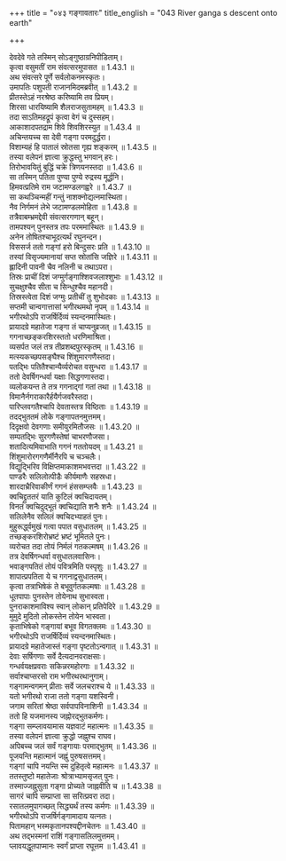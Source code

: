 +++
title = "०४३ गङ्गावतारः"
title_english = "043 River ganga s descent onto earth"

+++

देवदेवे गते तस्मिन् सोऽङ्गुष्ठाग्रनिपीडिताम्।  
कृत्वा वसुमतीं राम संवत्सरमुपासत ॥ 1.43.1 ॥   
अथ संवत्सरे पूर्णे सर्वलोकनमस्कृतः।  
उमापतिः पशुपती राजानमिदमब्रवीत् ॥ 1.43.2 ॥   
प्रीतस्तेऽहं नरश्रेष्ठ करिष्यामि तव प्रियम्।  
शिरसा धारयिष्यामि शैलराजसुतामहम् ॥ 1.43.3 ॥   
तदा साऽतिमहद्रूपं कृत्वा वेगं च दुस्सहम्।  
आकाशादपतद्राम शिवे शिवशिरस्युत ॥ 1.43.4 ॥   
अचिन्तयच्च सा देवी गङ्गा परमदुर्द्धरा।  
विशाम्यहं हि पातालं स्रोतसा गृह्य शङ्करम् ॥ 1.43.5 ॥   
तस्या वलेपनं ज्ञात्वा क्रुद्धस्तु भगवान् हरः।  
तिरोभावयितुं बुद्धिं चक्रे त्रिणयनस्तदा ॥ 1.43.6 ॥   
सा तस्मिन् पतिता पुण्या पुण्ये रुद्रस्य मूर्द्धनि।  
हिमवत्प्रतिमे राम जटामण्डलगह्वरे ॥ 1.43.7 ॥   
सा कथञ्चिन्महीं गन्तुं नाशक्नोद्यत्नमास्थिता।  
नैव निर्गमनं लेभे जटामण्डलमोहिता ॥ 1.43.8 ॥   
तत्रैवाबम्भ्रमद्देवी संवत्सरगणान् बहून्।  
तामपश्यन् पुनस्तत्र तपः परममास्थितः ॥ 1.43.9 ॥   
अनेन तोषितश्चाभूदत्यर्थं रघुनन्दन।  
विससर्ज ततो गङ्गां हरो बिन्दुसरः प्रति ॥ 1.43.10 ॥   
तस्यां विसृज्यमानायां सप्त स्रोतांसि जज्ञिरे ॥ 1.43.11 ॥   
ह्लादिनी पावनी चैव नलिनी च तथाऽपरा।  
तिस्रः प्राचीं दिशं जग्मुर्गङ्गाश्शिवजलाश्शुभाः ॥ 1.43.12 ॥   
सुचक्षुश्चैव सीता च सिन्धुश्चैव महानदी।  
तिस्रस्त्वेता दिशं जग्मुः प्रतीचीं तु शुभोदकाः ॥ 1.43.13 ॥   
सप्तमी चान्वगात्तासां भगीरथमथो नृपम् ॥ 1.43.14 ॥   
भगीरथोऽपि राजर्षिर्दिव्यं स्यन्दनमास्थितः।  
प्रायादग्रे महातेजा गङ्गा तं चाप्यनुव्रजत् ॥ 1.43.15 ॥   
गगनाच्छङ्करशिरस्ततो धरणिमाश्रिता।  
व्यसर्पत जलं तत्र तीव्रशब्दपुरस्कृतम् ॥ 1.43.16 ॥   
मत्स्यकच्छपसङ्घैश्च शिंशुमारगणैस्तदा।  
पतद्भिः पतितैश्चान्यैर्व्यरोचत वसुन्धरा ॥ 1.43.17 ॥   
ततो देवर्षिगन्धर्वा यक्षाः सिद्धगणास्तदा।  
व्यलोकयन्त ते तत्र गगनाद्गां गतां तथा ॥ 1.43.18 ॥   
विमानैर्नगराकारैर्हयैर्गजवरैस्तदा।  
पारिप्लवगतैश्चापि देवतास्तत्र विष्ठिताः ॥ 1.43.19 ॥   
तदद्भुततमं लोके गङ्गापतनमुत्तमम्।  
दिदृक्षवो देवगणाः समीयुरमितौजसः ॥ 1.43.20 ॥   
सम्पतद्भिः सुरगणैस्तेषां चाभरणौजसा।  
शतादित्यमिवाभाति गगनं गततोयदम् ॥ 1.43.21 ॥   
शिंशुमारोरगगणैर्मीनैरपि च चञ्चलैः।  
विद्युद्भिरिव विक्षिप्तमाकाशमभवत्तदा ॥ 1.43.22 ॥   
पाण्डरैः सलिलोत्पीडैः कीर्यमाणैः सहस्रधा।  
शारदाभ्रैरिवाकीर्णं गगनं हंससम्प्लवैः ॥ 1.43.23 ॥   
क्वचिद्द्रुततरं याति कुटिलं क्वचिदायतम्।  
विनतं क्वचिदुद्भूतं क्वचिद्याति शनैः शनैः ॥ 1.43.24 ॥   
सलिलेनैव सलिलं क्वचिदभ्याहतं पुनः।  
मुहुरूर्द्ध्वमुखं गत्वा पपात वसुधातलम् ॥ 1.43.25 ॥   
तच्छङ्करशिरोभ्रष्टं भ्रष्टं भूमितले पुनः।  
व्यरोचत तदा तोयं निर्मलं गतकल्मषम् ॥ 1.43.26 ॥   
तत्र देवर्षिगन्धर्वा वसुधातलवासिनः।  
भवाङ्गपतितं तोयं पवित्रमिति पस्पृशुः ॥ 1.43.27 ॥   
शापात्प्रपतिता ये च गगनाद्वसुधातलम्।  
कृत्वा तत्राभिषेकं ते बभूवुर्गतकल्मषाः ॥ 1.43.28 ॥   
धूतपापाः पुनस्तेन तोयेनाथ सुभास्वता।  
पुनराकाशमाविश्य स्वान् लोकान् प्रतिपेदिरे ॥ 1.43.29 ॥   
मुमुदे मुदितो लोकस्तेन तोयेन भास्वता।  
कृताभिषेको गङ्गायां बभूव विगतक्लमः ॥ 1.43.30 ॥   
भगीरथोऽपि राजर्षिर्दिव्यं स्यन्दनमास्थितः।  
प्रायादग्रे महातेजास्तं गङ्गा पृष्टतोऽन्वगात् ॥ 1.43.31 ॥   
देवाः सर्षिगणाः सर्वे दैत्यदानवराक्षसाः।  
गन्धर्वयक्षप्रवराः सकिन्नरमहोरगाः ॥ 1.43.32 ॥   
सर्वाश्चाप्सरसो राम भगीरथरथानुगाम्।  
गङ्गामन्वगमन् प्रीताः सर्वे जलचराश्च ये ॥ 1.43.33 ॥   
यतो भगीरथो राजा ततो गङ्गा यशस्विनी।  
जगाम सरितां श्रेष्ठा सर्वपापविनाशिनी ॥ 1.43.34 ॥   
ततो हि यजमानस्य जह्नोरद्भुतकर्मणः।  
गङ्गा सम्प्लावयामास यज्ञवाटं महात्मनः ॥ 1.43.35 ॥   
तस्या वलेपनं ज्ञात्वा क्रुद्धो जह्नुश्च राघव।  
अपिबच्च जलं सर्वं गङ्गायाः परमाद्भुतम् ॥ 1.43.36 ॥   
पूजयन्ति महात्मानं जह्नुं पुरुषसत्तमम्।  
गङ्गां चापि नयन्ति स्म दुहितृत्वे महात्मनः ॥ 1.43.37 ॥   
ततस्तुष्टो महातेजाः श्रोत्राभ्यामसृजत् पुनः।  
तस्माज्जह्नुसुता गङ्गा प्रोच्यते जाह्नवीति च ॥ 1.43.38 ॥   
सागरं चापि सम्प्राप्ता सा सरित्प्रवरा तदा।  
रसातलमुपागच्छत् सिद्ध्यर्थं तस्य कर्मणः ॥ 1.43.39 ॥   
भगीरथोऽपि राजर्षिर्गङ्गामादाय यत्नतः।  
पितामहान् भस्मकृतानपश्यद्दीनचेतनः ॥ 1.43.40 ॥   
अथ तद्भस्मनां राशिं गङ्गासलिलमुत्तमम्।  
प्लावयद्धूतपाप्मानः स्वर्गं प्राप्ता रघूत्तम ॥ 1.43.41 ॥   
